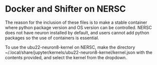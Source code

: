 # Docker and Shifter on NERSC
The reason for the inclusion of these files is to make a stable container where python package version and OS version can be controlled. NERSC does not have neuron installed by default, and users cannot add python packages so the use of containers is essential. 

To use the ubu22-neuron8-kernel on NERSC, make the directory ~/.local/share/jupyter/kernels/ubu22-neuron8-kernel/kernel.json with the contents provided, and select the kernel from the dropdown. 
